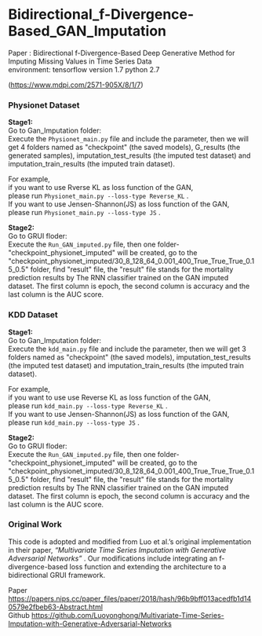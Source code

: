 # Bidirectional_f-Divergence-Based_GAN_Imputation  <br>
Paper : Bidirectional f-Divergence-Based Deep Generative Method for
Imputing Missing Values in Time Series Data  <br>
environment: tensorflow version 1.7 python 2.7

(https://www.mdpi.com/2571-905X/8/1/7)


### Physionet Dataset <br>

__Stage1:__ <br>
Go to Gan_Imputation folder:  <br>
Execute the `Physionet_main.py` file and include the parameter, then we will get 4 folders named as "checkpoint" (the saved models), G_results (the generated samples), imputation_test_results (the imputed test dataset) and imputation_train_results (the imputed train dataset).  <br>

For example, <br>
if you want to use Rverse KL as loss function of the GAN, <br>
please run `Physionet_main.py --loss-type Reverse_KL` . <br>
If you want to use Jensen-Shannon(JS) as loss function of the GAN, <br>
please run `Physionet_main.py --loss-type JS` .<br> 


__Stage2:__ <br>
Go to GRUI floder: <br>
Execute the `Run_GAN_imputed.py` file, then one folder-"checkpoint_physionet_imputed" will be created, go to the "checkpoint_physionet_imputed/30_8_128_64_0.001_400_True_True_True_0.15_0.5" folder, find "result" file, the "result" file stands for the mortality prediction results by The RNN classifier trained on the GAN imputed dataset. The first column is epoch, the second column is accuracy and the last column is the AUC score. <br>




### KDD Dataset <br>

__Stage1:__ <br>
Go to Gan_Imputation folder:  <br>
Execute the `kdd_main.py` file and include the parameter, then we will get 3 folders named as "checkpoint" (the saved models),  imputation_test_results (the imputed test dataset) and imputation_train_results (the imputed train dataset).  <br>

For example, <br> 
if you want to use use Reverse KL as loss function of the GAN, <br>
please run `kdd_main.py --loss-type Reverse_KL` . <br>
If you want to use Jensen-Shannon(JS) as loss function of the GAN, <br>
please run `kdd_main.py --loss-type JS` .<br> 


__Stage2:__ <br>
Go to GRUI floder: <br>
Execute the `Run_GAN_imputed.py` file, then one folder-"checkpoint_physionet_imputed" will be created, go to the "checkpoint_physionet_imputed/30_8_128_64_0.001_400_True_True_True_0.15_0.5" folder, find "result" file, the "result" file stands for the mortality prediction results by The RNN classifier trained on the GAN imputed dataset. The first column is epoch, the second column is accuracy and the last column is the AUC score. <br>




### Original Work <br>
This code is adopted and modified from Luo et al.’s original implementation in their paper, *“Multivariate Time Series Imputation with Generative Adversarial Networks”* . Our modifications include integrating an f-divergence-based loss function and extending the architecture to a bidirectional GRUI framework.

Paper https://papers.nips.cc/paper_files/paper/2018/hash/96b9bff013acedfb1d140579e2fbeb63-Abstract.html <br>
Github https://github.com/Luoyonghong/Multivariate-Time-Series-Imputation-with-Generative-Adversarial-Networks <br>

